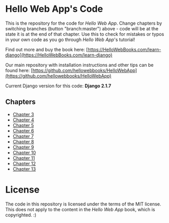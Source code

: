 Hello Web App's Code
====================

This is the repository for the code for _Hello Web App_. Change chapters by
switching branches (button "branch:master") above - code will be at the state it is
at the end of that chapter. Use this to check for mistakes or typos in your own
code as you go through _Hello Web App_'s tutorial!

Find out more and buy the book here:
[https://HelloWebBooks.com/learn-django](https://HelloWebBooks.com/learn-django)

Our main repository with installation instructions and other tips can be found
here:
[https://github.com/hellowebbooks/HelloWebApp](https://github.com/hellowebbooks/HelloWebApp)

Current Django version for this code: __Django 2.1.7__

## Chapters

* [Chapter 3](https://github.com/hellowebbooks/HelloWebApp-Code/tree/chapter-3)
* [Chapter 4](https://github.com/hellowebbooks/HelloWebApp-Code/tree/chapter-4)
* [Chapter 5](https://github.com/hellowebbooks/HelloWebApp-Code/tree/chapter-5)
* [Chapter 6](https://github.com/hellowebbooks/HelloWebApp-Code/tree/chapter-6)
* [Chapter 7](https://github.com/hellowebbooks/HelloWebApp-Code/tree/chapter-7)
* [Chapter 8](https://github.com/hellowebbooks/HelloWebApp-Code/tree/chapter-8)
* [Chapter 9](https://github.com/hellowebbooks/HelloWebApp-Code/tree/chapter-9)
* [Chapter 10](https://github.com/hellowebbooks/HelloWebApp-Code/tree/chapter-10)
* [Chapter 11](https://github.com/hellowebbooks/HelloWebApp-Code/tree/chapter-11)
* [Chapter 12](https://github.com/hellowebbooks/HelloWebApp-Code/tree/chapter-12)
* [Chapter 13](https://github.com/hellowebbooks/HelloWebApp-Code/tree/chapter-13)

# License

The code in this repository is licensed under the terms of the MIT license. This
does not apply to the content in the _Hello Web App_ book, which is copyrighted. :)
